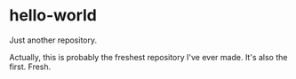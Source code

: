 # hello-world
Just another repository.

Actually, this is probably the freshest repository I've ever made.
It's also the first. Fresh.
